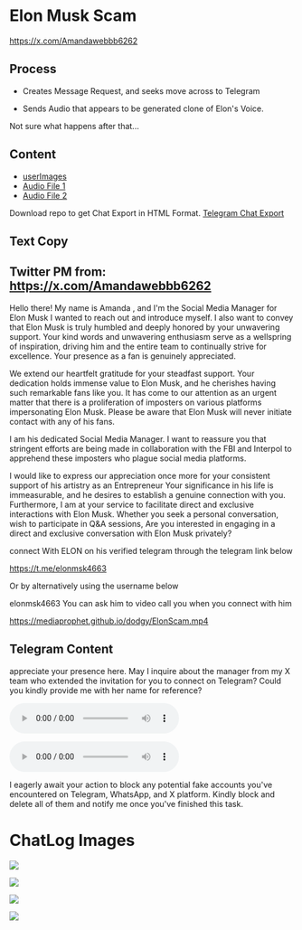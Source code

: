 # Elon Musk Scam

https://x.com/Amandawebbb6262

## Process

- Creates Message Request, and seeks move across to Telegram

- Sends Audio that appears to be generated clone of Elon's Voice.

Not sure what happens after that...  

## Content

- [userImages](./userImages/)
- [Audio File 1](./userImages/audio_1@15-06-2024_16-29-14.ogg)
- [Audio File 2](./userImages/audio_2@15-06-2024_16-29-44.ogg)

Download repo to get Chat Export in HTML Format. [Telegram Chat Export](./ChatExport_2024-06-16/)

## Text Copy

## Twitter PM from: https://x.com/Amandawebbb6262 

Hello there!
My name is Amanda , and I'm the Social Media Manager for Elon Musk I wanted to reach out and introduce myself. I also want to convey that Elon Musk  is truly humbled and deeply honored by your unwavering support. Your kind words and unwavering enthusiasm serve as a wellspring of inspiration, driving him and the entire team to continually strive for excellence. Your presence as a fan is genuinely appreciated.

We extend our heartfelt gratitude for your steadfast support. Your dedication holds immense value to Elon Musk, and he cherishes having such remarkable fans like you. It has come to our attention as an urgent matter that there is a proliferation of imposters on various platforms impersonating Elon Musk. Please be aware that Elon Musk will never initiate contact with any of his fans. 

I am his dedicated Social Media Manager. I want to reassure you that stringent efforts are being made in collaboration with the FBI and Interpol to apprehend these imposters who plague social media platforms.

I would like to express our appreciation once more for your consistent support of his artistry as an Entrepreneur Your significance in his life is immeasurable, and he desires to establish a genuine connection with you. Furthermore, I am at your service to facilitate direct and exclusive interactions with Elon Musk. Whether you seek a personal conversation, wish to participate in Q&A sessions,
Are you interested in engaging in a direct and exclusive conversation with Elon Musk  privately?

connect With ELON on his verified telegram through the telegram link below 

https://t.me/elonmsk4663

Or by alternatively using the username below 

elonmsk4663
You can ask him to video call you when you connect with him


https://mediaprophet.github.io/dodgy/ElonScam.mp4


## Telegram Content

appreciate your presence here. May I inquire about the manager from my X team who extended the invitation for you to connect on Telegram? Could you kindly provide me with her name  for  reference?

![](./userImages/audio_1@15-06-2024_16-29-14.ogg)


![](./userImages/audio_2@15-06-2024_16-29-44.ogg)

I eagerly await your action to block any potential fake accounts you've encountered on Telegram, WhatsApp, and X platform. Kindly block and delete all of them and notify me once you've finished this task.

# ChatLog Images

![](./userImages/Screenshot%202024-06-16%20030528.png)

![](./userImages/Screenshot%202024-06-16%20030611.png)

![](./userImages/Screenshot%202024-06-16%20030640.png)

![](./userImages/Screenshot%202024-06-16%20025111.png)

